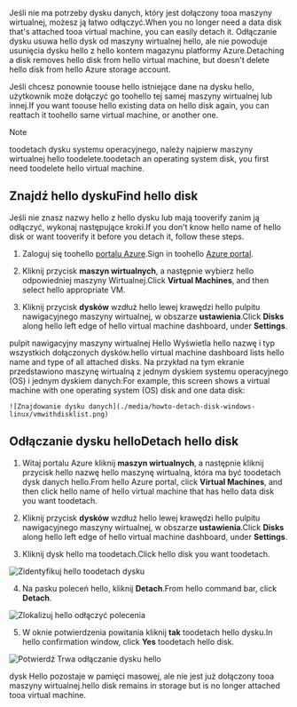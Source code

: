 <span data-ttu-id="b3499-101">Jeśli nie ma potrzeby dysku danych, który jest dołączony tooa maszyny wirtualnej, możesz ją łatwo odłączyć.</span><span class="sxs-lookup"><span data-stu-id="b3499-101">When you no longer need a data disk that's attached tooa virtual machine, you can easily detach it.</span></span> <span data-ttu-id="b3499-102">Odłączanie dysku usuwa hello dysk od maszyny wirtualnej hello, ale nie powoduje usunięcia dysku hello z hello kontem magazynu platformy Azure.</span><span class="sxs-lookup"><span data-stu-id="b3499-102">Detaching a disk removes hello disk from hello virtual machine, but doesn't delete hello disk from hello Azure storage account.</span></span>

<span data-ttu-id="b3499-103">Jeśli chcesz ponownie toouse hello istniejące dane na dysku hello, użytkownik może dołączyć go toohello tej samej maszyny wirtualnej lub innej.</span><span class="sxs-lookup"><span data-stu-id="b3499-103">If you want toouse hello existing data on hello disk again, you can reattach it toohello same virtual machine, or another one.</span></span>  

> [!NOTE]
> <span data-ttu-id="b3499-104">toodetach dysku systemu operacyjnego, należy najpierw maszyny wirtualnej hello toodelete.</span><span class="sxs-lookup"><span data-stu-id="b3499-104">toodetach an operating system disk, you first need toodelete hello virtual machine.</span></span>
>

## <a name="find-hello-disk"></a><span data-ttu-id="b3499-105">Znajdź hello dysku</span><span class="sxs-lookup"><span data-stu-id="b3499-105">Find hello disk</span></span>
<span data-ttu-id="b3499-106">Jeśli nie znasz nazwy hello z hello dysku lub mają tooverify zanim ją odłączyć, wykonaj następujące kroki.</span><span class="sxs-lookup"><span data-stu-id="b3499-106">If you don't know hello name of hello disk or want tooverify it before you detach it, follow these steps.</span></span>

1. <span data-ttu-id="b3499-107">Zaloguj się toohello [portalu Azure](https://portal.azure.com).</span><span class="sxs-lookup"><span data-stu-id="b3499-107">Sign in toohello [Azure portal](https://portal.azure.com).</span></span>

2. <span data-ttu-id="b3499-108">Kliknij przycisk **maszyn wirtualnych**, a następnie wybierz hello odpowiedniej maszyny Wirtualnej.</span><span class="sxs-lookup"><span data-stu-id="b3499-108">Click **Virtual Machines**, and then select hello appropriate VM.</span></span>

3. <span data-ttu-id="b3499-109">Kliknij przycisk **dysków** wzdłuż hello lewej krawędzi hello pulpitu nawigacyjnego maszyny wirtualnej, w obszarze **ustawienia**.</span><span class="sxs-lookup"><span data-stu-id="b3499-109">Click **Disks** along hello left edge of hello virtual machine dashboard, under **Settings**.</span></span>

 <span data-ttu-id="b3499-110">pulpit nawigacyjny maszyny wirtualnej Hello Wyświetla hello nazwę i typ wszystkich dołączonych dysków.</span><span class="sxs-lookup"><span data-stu-id="b3499-110">hello virtual machine dashboard lists hello name and type of all attached disks.</span></span> <span data-ttu-id="b3499-111">Na przykład na tym ekranie przedstawiono maszynę wirtualną z jednym dyskiem systemu operacyjnego (OS) i jednym dyskiem danych:</span><span class="sxs-lookup"><span data-stu-id="b3499-111">For example, this screen shows a virtual machine with one operating system (OS) disk and one data disk:</span></span>

    ![Znajdowanie dysku danych](./media/howto-detach-disk-windows-linux/vmwithdisklist.png)

## <a name="detach-hello-disk"></a><span data-ttu-id="b3499-113">Odłączanie dysku hello</span><span class="sxs-lookup"><span data-stu-id="b3499-113">Detach hello disk</span></span>
1. <span data-ttu-id="b3499-114">Witaj portalu Azure kliknij **maszyn wirtualnych**, a następnie kliknij przycisk hello nazwę hello maszynę wirtualną, która ma być toodetach dysk danych hello.</span><span class="sxs-lookup"><span data-stu-id="b3499-114">From hello Azure portal, click **Virtual Machines**, and then click hello name of hello virtual machine that has hello data disk you want toodetach.</span></span>

2. <span data-ttu-id="b3499-115">Kliknij przycisk **dysków** wzdłuż hello lewej krawędzi hello pulpitu nawigacyjnego maszyny wirtualnej, w obszarze **ustawienia**.</span><span class="sxs-lookup"><span data-stu-id="b3499-115">Click **Disks** along hello left edge of hello virtual machine dashboard, under **Settings**.</span></span>

3. <span data-ttu-id="b3499-116">Kliknij dysk hello ma toodetach.</span><span class="sxs-lookup"><span data-stu-id="b3499-116">Click hello disk you want toodetach.</span></span>

  ![Zidentyfikuj hello toodetach dysku](./media/howto-detach-disk-windows-linux/disklist.png)

4. <span data-ttu-id="b3499-118">Na pasku poleceń hello, kliknij **Detach**.</span><span class="sxs-lookup"><span data-stu-id="b3499-118">From hello command bar, click **Detach**.</span></span>

  ![Zlokalizuj hello odłączyć polecenia](./media/howto-detach-disk-windows-linux/diskdetachcommand.png)

5. <span data-ttu-id="b3499-120">W oknie potwierdzenia powitania kliknij **tak** toodetach hello dysku.</span><span class="sxs-lookup"><span data-stu-id="b3499-120">In hello confirmation window, click **Yes** toodetach hello disk.</span></span>

  ![Potwierdź Trwa odłączanie dysku hello](./media/howto-detach-disk-windows-linux/confirmdetach.png)

<span data-ttu-id="b3499-122">dysk Hello pozostaje w pamięci masowej, ale nie jest już dołączony tooa maszyny wirtualnej.</span><span class="sxs-lookup"><span data-stu-id="b3499-122">hello disk remains in storage but is no longer attached tooa virtual machine.</span></span>
